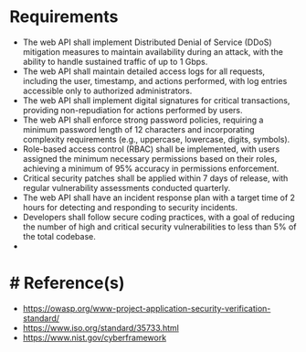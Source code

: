 # Requirements
- The web API shall implement Distributed Denial of Service (DDoS) mitigation measures to maintain availability during an attack, with the ability to handle sustained traffic of up to 1 Gbps.
-  The web API shall maintain detailed access logs for all requests, including the user, timestamp, and actions performed, with log entries accessible only to authorized administrators.
- The web API shall implement digital signatures for critical transactions, providing non-repudiation for actions performed by users.
- The web API shall enforce strong password policies, requiring a minimum password length of 12 characters and incorporating complexity requirements (e.g., uppercase, lowercase, digits, symbols).
- Role-based access control (RBAC) shall be implemented, with users assigned the minimum necessary permissions based on their roles, achieving a minimum of 95% accuracy in permissions enforcement.
- Critical security patches shall be applied within 7 days of release, with regular vulnerability assessments conducted quarterly.
- The web API shall have an incident response plan with a target time of 2 hours for detecting and responding to security incidents.
- Developers shall follow secure coding practices, with a goal of reducing the number of high and critical security vulnerabilities to less than 5% of the total codebase.
- 

# # Reference(s)
- https://owasp.org/www-project-application-security-verification-standard/
- https://www.iso.org/standard/35733.html
- https://www.nist.gov/cyberframework